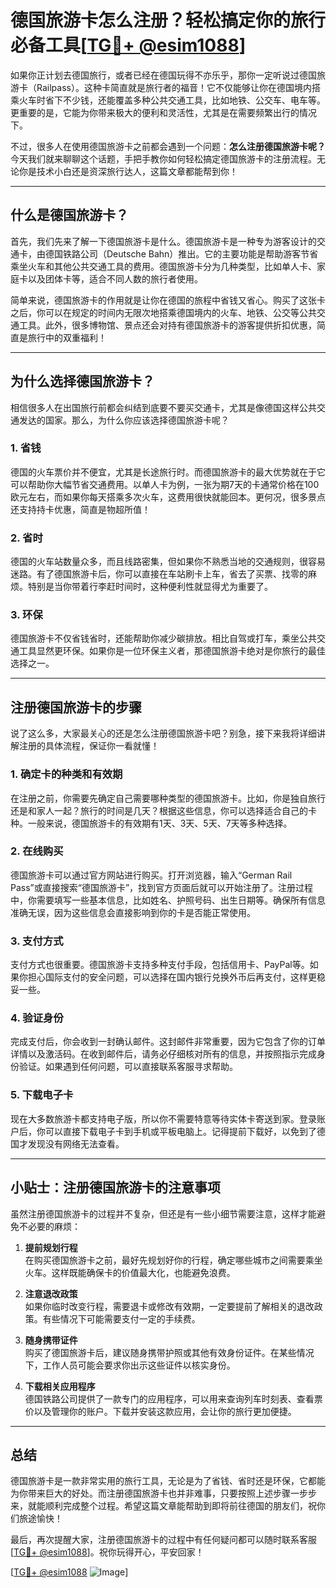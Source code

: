 # 德国旅游卡怎么注册？轻松搞定你的旅行必备工具[[TG💪+ @esim1088](https://t.me/s/esim1088)]

如果你正计划去德国旅行，或者已经在德国玩得不亦乐乎，那你一定听说过德国旅游卡（Railpass）。这种卡简直就是旅行者的福音！它不仅能够让你在德国境内搭乘火车时省下不少钱，还能覆盖多种公共交通工具，比如地铁、公交车、电车等。更重要的是，它能为你带来极大的便利和灵活性，尤其是在需要频繁出行的情况下。

不过，很多人在使用德国旅游卡之前都会遇到一个问题：**怎么注册德国旅游卡呢？** 今天我们就来聊聊这个话题，手把手教你如何轻松搞定德国旅游卡的注册流程。无论你是技术小白还是资深旅行达人，这篇文章都能帮到你！

---

## 什么是德国旅游卡？

首先，我们先来了解一下德国旅游卡是什么。德国旅游卡是一种专为游客设计的交通卡，由德国铁路公司（Deutsche Bahn）推出。它的主要功能是帮助游客节省乘坐火车和其他公共交通工具的费用。德国旅游卡分为几种类型，比如单人卡、家庭卡以及团体卡等，适合不同人数的旅行者使用。

简单来说，德国旅游卡的作用就是让你在德国的旅程中省钱又省心。购买了这张卡之后，你可以在规定的时间内无限次地搭乘德国境内的火车、地铁、公交等公共交通工具。此外，很多博物馆、景点还会对持有德国旅游卡的游客提供折扣优惠，简直是旅行中的双重福利！

---

## 为什么选择德国旅游卡？

相信很多人在出国旅行前都会纠结到底要不要买交通卡，尤其是像德国这样公共交通发达的国家。那么，为什么你应该选择德国旅游卡呢？

### 1. **省钱**
德国的火车票价并不便宜，尤其是长途旅行时。而德国旅游卡的最大优势就在于它可以帮助你大幅节省交通费用。以单人卡为例，一张为期7天的卡通常价格在100欧元左右，而如果你每天搭乘多次火车，这费用很快就能回本。更何况，很多景点还支持持卡优惠，简直是物超所值！

### 2. **省时**
德国的火车站数量众多，而且线路密集，但如果你不熟悉当地的交通规则，很容易迷路。有了德国旅游卡后，你可以直接在车站刷卡上车，省去了买票、找零的麻烦。特别是当你带着行李赶时间时，这种便利性就显得尤为重要了。

### 3. **环保**
德国旅游卡不仅省钱省时，还能帮助你减少碳排放。相比自驾或打车，乘坐公共交通工具显然更环保。如果你是一位环保主义者，那德国旅游卡绝对是你旅行的最佳选择之一。

---

## 注册德国旅游卡的步骤

说了这么多，大家最关心的还是怎么注册德国旅游卡吧？别急，接下来我将详细讲解注册的具体流程，保证你一看就懂！

### 1. 确定卡的种类和有效期
在注册之前，你需要先确定自己需要哪种类型的德国旅游卡。比如，你是独自旅行还是和家人一起？旅行的时间是几天？根据这些信息，你可以选择适合自己的卡种。一般来说，德国旅游卡的有效期有1天、3天、5天、7天等多种选择。

### 2. 在线购买
德国旅游卡可以通过官方网站进行购买。打开浏览器，输入“German Rail Pass”或直接搜索“德国旅游卡”，找到官方页面后就可以开始注册了。注册过程中，你需要填写一些基本信息，比如姓名、护照号码、出生日期等。确保所有信息准确无误，因为这些信息会直接影响到你的卡是否能正常使用。

### 3. 支付方式
支付方式也很重要。德国旅游卡支持多种支付手段，包括信用卡、PayPal等。如果你担心国际支付的安全问题，可以选择在国内银行兑换外币后再支付，这样更稳妥一些。

### 4. 验证身份
完成支付后，你会收到一封确认邮件。这封邮件非常重要，因为它包含了你的订单详情以及激活码。在收到邮件后，请务必仔细核对所有的信息，并按照指示完成身份验证。如果遇到任何问题，可以直接联系客服寻求帮助。

### 5. 下载电子卡
现在大多数旅游卡都支持电子版，所以你不需要特意等待实体卡寄送到家。登录账户后，你可以直接下载电子卡到手机或平板电脑上。记得提前下载好，以免到了德国才发现没有网络无法查看。

---

## 小贴士：注册德国旅游卡的注意事项

虽然注册德国旅游卡的过程并不复杂，但还是有一些小细节需要注意，这样才能避免不必要的麻烦：

1. **提前规划行程**  
   在购买德国旅游卡之前，最好先规划好你的行程，确定哪些城市之间需要乘坐火车。这样既能确保卡的价值最大化，也能避免浪费。

2. **注意退改政策**  
   如果你临时改变行程，需要退卡或修改有效期，一定要提前了解相关的退改政策。有些情况下可能需要支付一定的手续费。

3. **随身携带证件**  
   购买了德国旅游卡后，建议随身携带护照或其他有效身份证件。在某些情况下，工作人员可能会要求你出示这些证件以核实身份。

4. **下载相关应用程序**  
   德国铁路公司提供了一款专门的应用程序，可以用来查询列车时刻表、查看票价以及管理你的账户。下载并安装这款应用，会让你的旅行更加便捷。

---

## 总结

德国旅游卡是一款非常实用的旅行工具，无论是为了省钱、省时还是环保，它都能为你带来巨大的好处。而注册德国旅游卡也并非难事，只要按照上述步骤一步步来，就能顺利完成整个过程。希望这篇文章能帮助到即将前往德国的朋友们，祝你们旅途愉快！

最后，再次提醒大家，注册德国旅游卡的过程中有任何疑问都可以随时联系客服[[TG💪+ @esim1088](https://t.me/s/esim1088)]。祝你玩得开心，平安回家！

[[TG💪+ @esim1088](https://t.me/s/esim1088) ![Image](https://i.postimg.cc/4NQfJmqS/Snipaste-2025-05-13-00-14-12.png)]